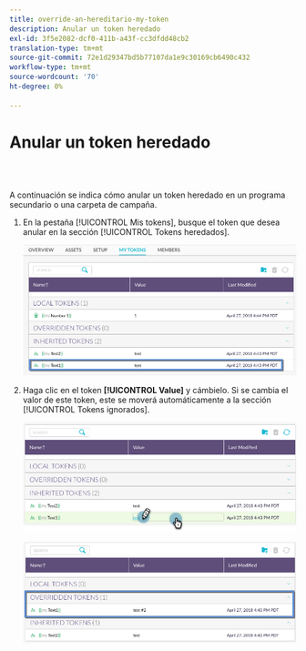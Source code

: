 ```yaml
---
title: override-an-hereditario-my-token
description: Anular un token heredado
exl-id: 3f5e2082-dcf0-411b-a43f-cc3dfdd48cb2
translation-type: tm+mt
source-git-commit: 72e1d29347bd5b77107da1e9c30169cb6490c432
workflow-type: tm+mt
source-wordcount: '70'
ht-degree: 0%

---
```


# Anular un token heredado

<br> 

A continuación se indica cómo anular un token heredado en un programa secundario o una carpeta de campaña.

1. En la pestaña [!UICONTROL Mis tokens], busque el token que desea anular en la sección [!UICONTROL Tokens heredados].

   ![Imagen uno](/help/sky/assets/my-tokens/override-an-inherited-my-token/override-an-inherited-my-token-1.png)

1. Haga clic en el token **[!UICONTROL Value]** y cámbielo. Si se cambia el valor de este token, este se moverá automáticamente a la sección [!UICONTROL Tokens ignorados].

   ![Imagen dos](/help/sky/assets/my-tokens/override-an-inherited-my-token/override-an-inherited-my-token-2.png)

   ![Imagen tres](/help/sky/assets/my-tokens/override-an-inherited-my-token/override-an-inherited-my-token-3.png)
